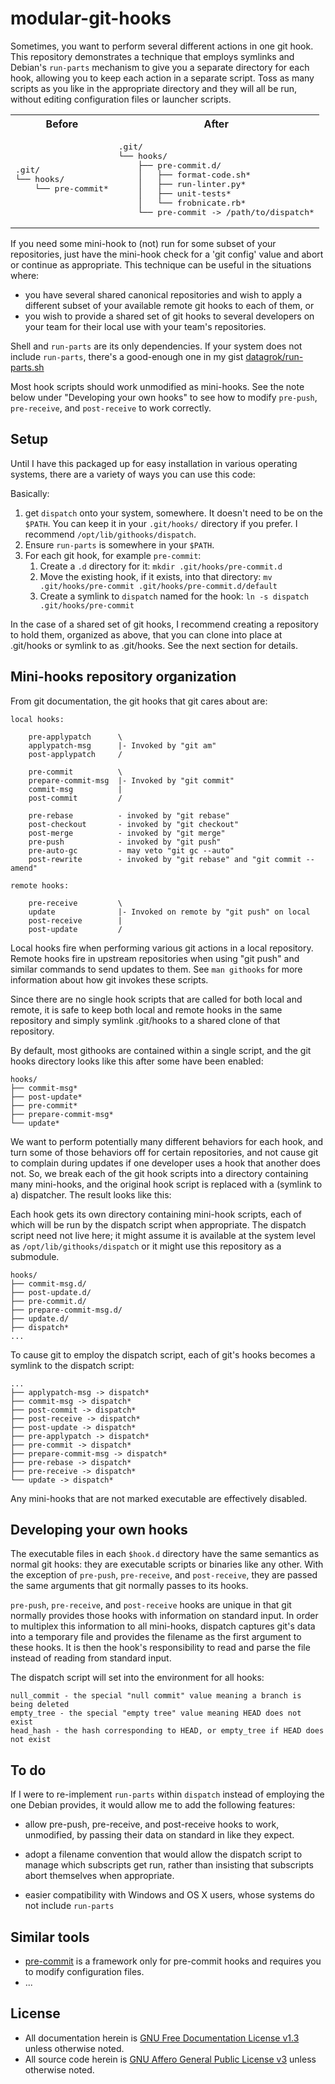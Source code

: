 # modular-git-hooks

Sometimes, you want to perform several different actions in one git hook. This repository demonstrates a technique that employs symlinks and Debian's `run-parts` mechanism to give you a separate directory for each hook, allowing you to keep each action in a separate script. Toss as many scripts as you like in the appropriate directory and they will all be run, without editing configuration files or launcher scripts.

<table><tr><th>Before</th><th>After</th></tr><tr><td><pre>
.git/
└── hooks/
    └── pre-commit*
</pre></td><td><pre>
.git/
└── hooks/
    ├── pre-commit.d/
    │   ├── format-code.sh*
    │   ├── run-linter.py*
    │   ├── unit-tests*
    │   └── frobnicate.rb*
    └── pre-commit -> /path/to/dispatch*
</pre></tr></table>

If you need some mini-hook to (not) run for some subset of your repositories, just have the mini-hook check for a 'git config' value and abort or continue as appropriate. This technique can be useful in the situations where:

- you have several shared canonical repositories and wish to apply a different subset of your available remote git hooks to each of them, or
- you wish to provide a shared set of git hooks to several developers on your team for their local use with your team's repositories.

Shell and `run-parts` are its only dependencies. If your system does not include `run-parts`, there's a good-enough one in my gist [datagrok/run-parts.sh][]

Most hook scripts should work unmodified as mini-hooks. See the note below under "Developing your own hooks" to see how to modify `pre-push`, `pre-receive`, and `post-receive` to work correctly.

[datagrok/run-parts.sh]: https://gist.github.com/datagrok/43bc8077fbf9644f26b3 


## Setup

Until I have this packaged up for easy installation in various operating systems, there are a variety of ways you can use this code:

Basically:

1. get `dispatch` onto your system, somewhere. It doesn't need to be on the
   `$PATH`. You can keep it in your `.git/hooks/` directory if you prefer. I recommend `/opt/lib/githooks/dispatch`.
2. Ensure `run-parts` is somewhere in your `$PATH`.
3. For each git hook, for example `pre-commit`:
    1. Create a `.d` directory for it: `mkdir .git/hooks/pre-commit.d`
    2. Move the existing hook, if it exists, into that directory: `mv .git/hooks/pre-commit .git/hooks/pre-commit.d/default`
    3. Create a symlink to `dispatch` named for the hook: `ln -s dispatch .git/hooks/pre-commit`

In the case of a shared set of git hooks, I recommend creating a repository to hold them, organized as above, that you can clone into place at .git/hooks or symlink to as .git/hooks. See the next section for details.


## Mini-hooks repository organization

From git documentation, the git hooks that git cares about are:

    local hooks:
        
        pre-applypatch      \
        applypatch-msg      |- Invoked by "git am"
        post-applypatch     /

        pre-commit          \
        prepare-commit-msg  |- Invoked by "git commit"
        commit-msg          | 
        post-commit         /

        pre-rebase          - invoked by "git rebase"
        post-checkout       - invoked by "git checkout"
        post-merge          - invoked by "git merge"
        pre-push            - invoked by "git push"
        pre-auto-gc         - may veto "git gc --auto"
        post-rewrite        - invoked by "git rebase" and "git commit --amend"

    remote hooks:

        pre-receive         \
        update              |- Invoked on remote by "git push" on local
        post-receive        |
        post-update         /

Local hooks fire when performing various git actions in a local repository.  Remote hooks fire in upstream repositories when using "git push" and similar commands to send updates to them. See `man githooks` for more information about how git invokes these scripts.

Since there are no single hook scripts that are called for both local and remote, it is safe to keep both local and remote hooks in the same repository and simply symlink .git/hooks to a shared clone of that repository.

By default, most githooks are contained within a single script, and the git hooks directory looks like this after some have been enabled:

    hooks/
    ├── commit-msg*
    ├── post-update*
    ├── pre-commit*
    ├── prepare-commit-msg*
    └── update*

We want to perform potentially many different behaviors for each hook, and turn some of those behaviors off for certain repositories, and not cause git to complain during updates if one developer uses a hook that another does not. So, we break each of the git hook scripts into a directory containing many mini-hooks, and the original hook script is replaced with a (symlink to a) dispatcher. The result looks like this:

Each hook gets its own directory containing mini-hook scripts, each of which will be run by the dispatch script when appropriate. The dispatch script need not live here; it might assume it is available at the system level as `/opt/lib/githooks/dispatch` or it might use this repository as a submodule.

    hooks/
    ├── commit-msg.d/
    ├── post-update.d/
    ├── pre-commit.d/
    ├── prepare-commit-msg.d/
    ├── update.d/
    ├── dispatch*
    ...

To cause git to employ the dispatch script, each of git's hooks becomes a symlink to the dispatch script:

    ...
    ├── applypatch-msg -> dispatch*
    ├── commit-msg -> dispatch*
    ├── post-commit -> dispatch*
    ├── post-receive -> dispatch*
    ├── post-update -> dispatch*
    ├── pre-applypatch -> dispatch*
    ├── pre-commit -> dispatch*
    ├── prepare-commit-msg -> dispatch*
    ├── pre-rebase -> dispatch*
    ├── pre-receive -> dispatch*
    └── update -> dispatch*

Any mini-hooks that are not marked executable are effectively disabled.


## Developing your own hooks

The executable files in each `$hook.d` directory have the same semantics as normal git hooks: they are executable scripts or binaries like any other. With the exception of `pre-push`, `pre-receive`, and `post-receive`, they are passed the same arguments that git normally passes to its hooks.

`pre-push`, `pre-receive`, and `post-receive` hooks are unique in that git normally provides those hooks with information on standard input. In order to multiplex this information to all mini-hooks, dispatch captures git's data into a temporary file and provides the filename as the first argument to these hooks. It is then the hook's responsibility to read and parse the file instead of reading from standard input.

The dispatch script will set into the environment for all hooks:

    null_commit - the special "null commit" value meaning a branch is being deleted
    empty_tree - the special "empty tree" value meaning HEAD does not exist
    head_hash - the hash corresponding to HEAD, or empty_tree if HEAD does not exist


## To do

If I were to re-implement `run-parts` within `dispatch` instead of employing the one Debian provides, it would allow me to add the following features:

- allow pre-push, pre-receive, and post-receive hooks to work, unmodified, by passing their data on standard in like they expect.

- adopt a filename convention that would allow the dispatch script to manage which subscripts get run, rather than insisting that subscripts abort themselves when appropriate.

- easier compatibility with Windows and OS X users, whose systems do not include `run-parts`


## Similar tools

- [pre-commit](http://pre-commit.com/) is a framework only for pre-commit hooks and requires you to modify configuration files.
- ...


## License

- All documentation herein is [GNU Free Documentation License v1.3](http://www.gnu.org/licenses/fdl.html) unless otherwise noted.
- All source code herein is [GNU Affero General Public License v3](http://www.gnu.org/licenses/agpl.html) unless otherwise noted.
